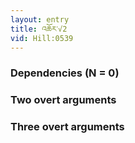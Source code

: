 ```yaml
---
layout: entry
title: འཆོར་√2
vid: Hill:0539
---
```

### Dependencies (N = 0)


### Two overt arguments


### Three overt arguments
